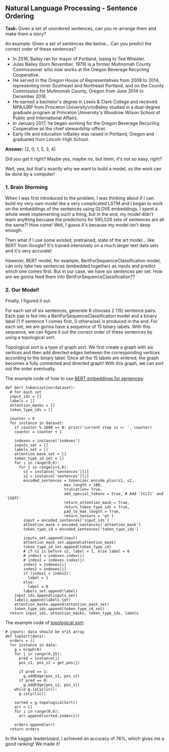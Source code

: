 ## Natural Language Processing - Sentence Ordering 

**Task:** Given a set of unordered sentences, can you re-arrange them and make them a story?

An example:
Given a set of sentences like below... Can you predict the correct order of these sentences?

- In 2016, Bailey ran for mayor of Portland, losing to Ted Wheeler.
- Jules Bailey (born November, 1979) is a former Multnomah County Commissioner who now works at the Oregon Beverage Recycling Cooperative.
- He served in the Oregon House of Representatives from 2009 to 2014, representing inner Southeast and Northeast Portland, and on the County Commission for Multnomah County, Oregon from June 2014 to December 2016.
- He earned a bachelor's degree in  Lewis & Clark College and received MPA/URP from Princeton University\n\nBailey studied in a dual-degree graduate program at Princeton University's Woodrow Wilson School of Public and International Affairs.
- In January 2017, he began working for the Oregon Beverage Recycling Cooperative as the chief stewardship officer.
- Early life and education \nBailey was raised in Portland, Oregon and graduated from Lincoln High School.

**Answer:** [2, 0, 1, 5, 3, 4]

Did you get it right? Maybe yes, maybe no, but hmm, it's not so easy, right? 

Well, yea, but that's exactly why we want to build a model, so the work can be done by a computer! 

### 1. Brain Storming
When I was first introduced to the problem, I was thinking about if I can build my very own model like a very complicated LSTM and I began to work on the embeddings of the sentences using GLOVE embeddings. I spent a whole week implementing such a thing, but in the end, my model didn't learn anything becuase the predictions for 590,026 sets of sentences are all the same?! How come! Well, I guess it's because my model isn't deep enough.

Then what if I use some existed, pretrained, state of the art model... like BERT from Google? It's trained intensively on a much larger text data sets and it's very accurate!

However, BERT model, for example, BertForSequenceClassification model, can only take two sentences (embedded together) as inputs and predict which one comes first. But in our case, we have six sentences per set. How are we gonna feed them into BertForSequenceClassification??

### 2. Our Model!
Finally, I figured it out. 

For each set of six sentences, generate 6 chooses 2 (15) sentence pairs. Each pair is fed into a BertForSequenceClassification model and a binary label (1 if sentence 1 comes first, 0 otherwise) is produced in the end. For each set, we are gonna have a sequence of 15 binary labels. With this sequence, we can figure it out the correct order of these sentences by using a topological sort. 

Topological sort is a type of graph sort. We first create a graph with six vertices and then add directed edges between the corresponding vertices according to the binary label. Once all the 15 labels are entered, the graph becomes a fully connected and directed graph! With this graph, we can sort out the order eventually. 

The example code of how to use [BERT embeddings for sentences](https://github.com/xuechunlu7/STAT946/blob/master/DC2/src/Bert_Data_Embedding_and_Implementation_of_Topological_Sort.ipynb):

```
def bert_tokenization(dataset):
  # for each set
  input_ids = []
  labels = []
  attention_masks = []
  token_type_ids = []

  counter = 0
  for instance in dataset:
    if counter % 1000 == 0: print('current step is =: ', counter)
    counter = counter + 1 

    indexes = instance['indexes']
    inputs_set = []
    labels_set = []
    attention_mask_set = []
    token_type_id_set = []
    for i in range(0,6):
      for j in range(i+1,6):
        s1 = instance['sentences'][i]
        s2 = instance['sentences'][j]
        encoded_sentences = tokenizer.encode_plus(s1, s2, 
                          max_length = 100, 
                          truncation= True,
                          add_special_tokens = True, # Add '[CLS]' and '[SEP]'
                          return_attention_mask = True,
                          return_token_type_ids = True,
                          pad_to_max_length = True,
                          return_tensors = 'pt')
        input = encoded_sentences['input_ids']
        attention_mask = encoded_sentences['attention_mask']
        token_type_id = encoded_sentences['token_type_ids']

        inputs_set.append(input)
        attention_mask_set.append(attention_mask)
        token_type_id_set.append(token_type_id)
        # if s1 is before s2, label = 1, else label = 0
        # index1 = indexes.index(i)
        # index2 = indexes.index(j)
        index1 = indexes[i]
        index2 = indexes[j]
        if (index1 < index2):
          label = 1
        else: 
          label = 0
        labels_set.append(label)
    input_ids.append(inputs_set)
    labels.append(labels_set)
    attention_masks.append(attention_mask_set)
    token_type_ids.append(token_type_id_set)
  return input_ids, attention_masks, token_type_ids, labels
```

The example code of [topological sort](https://github.com/xuechunlu7/STAT946/blob/master/DC2/src/bert_sequence.ipynb):


```
# inputs: data should be n*15 array
def topSort(data):
  orders = []
  for instance in data:
    g = Graph(6)
    for j in range(0,15):
      pred = instance[j]
      pos_s1, pos_s2 = get_pos(j)

      if pred == 1: 
        g.addEdge(pos_s1, pos_s2)
      if pred == 0: 
        g.addEdge(pos_s2, pos_s1)
    while g.isCyclic():
      g.isCyclic()

    sorted = g.topologicalSort()
    arr = []
    for i in range(0,6):
      arr.append(sorted.index(i))
  
    orders.append(arr)
  return orders

```


In the kaggle leaderboard, I achieved an accuracy of 76%, which gives me a good ranking! We made it!